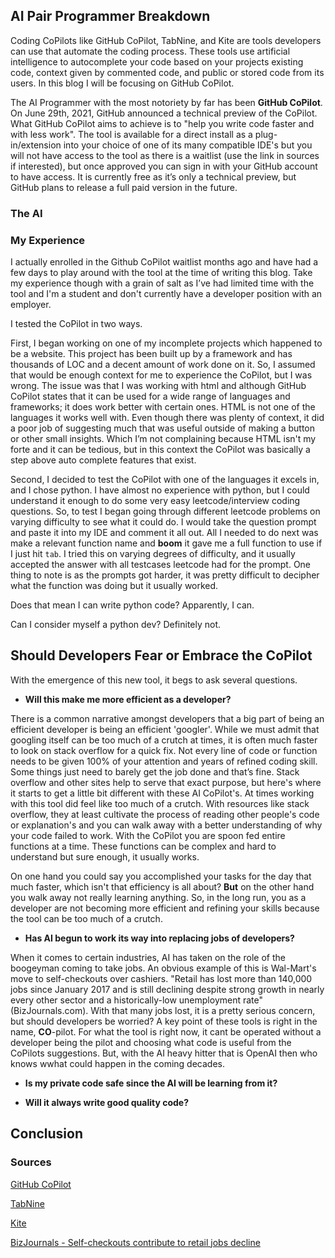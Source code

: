 ## AI Pair Programmer Breakdown
Coding CoPilots like GitHub CoPilot, TabNine, and Kite are tools developers can use that automate the coding process. These tools use artificial intelligence to autocomplete your code based on your projects existing code, context given by commented code, and public or stored code from its users. In this blog I will be focusing on GitHub CoPilot.

The AI Programmer with the most notoriety by far has been **GitHub CoPilot**. On June 29th, 2021, GitHub announced a technical preview of the CoPilot. What GitHub CoPilot aims to achieve is to "help you write code faster and with less work". The tool is available for a direct install as a plug-in/extension into your choice of one of its many compatible IDE's but you will not have access to the tool as there is a waitlist (use the link in sources if interested), but once approved you can sign in with your GitHub account to have access. It is currently free as it’s only a technical preview, but GitHub plans to release a full paid version in the future.

### The AI

### My Experience
I actually enrolled in the Github CoPilot waitlist months ago and have had a few days to play around with the tool at the time of writing this blog. Take my experience though with a grain of salt as I’ve had limited time with the tool and I'm a student and don't currently have a developer position with an employer. 

I tested the CoPilot in two ways. 

First, I began working on one of my incomplete projects which happened to be a website. This project has been built up by a framework and has thousands of LOC and a decent amount of work done on it. So, I assumed that would be enough context for me to experience the CoPilot, but I was wrong. The issue was that I was working with html and although GitHub CoPilot states that it can be used for a wide range of languages and frameworks; it does work better with certain ones. HTML is not one of the languages it works well with. Even though there was plenty of context, it did a poor job of suggesting much that was useful outside of making a button or other small insights. Which I’m not complaining because HTML isn't my forte and it can be tedious, but in this context the CoPilot was basically a step above auto complete features that exist.

Second, I decided to test the CoPilot with one of the languages it excels in, and I chose python. I have almost no experience with python, but I could understand it enough to do some very easy leetcode/interview coding questions. So, to test I began going through different leetcode problems on varying difficulty to see what it could do. I would take the question prompt and paste it into my IDE and comment it all out. All I needed to do next was make a relevant function name and **boom** it gave me a full function to use if I just hit `tab`. I tried this on varying degrees of difficulty, and it usually accepted the answer with all testcases leetcode had for the prompt. One thing to note is as the prompts got harder, it was pretty difficult to decipher what the function was doing but it usually worked.

Does that mean I can write python code? Apparently, I can. 

Can I consider myself a python dev? Definitely not. 

## Should Developers Fear or Embrace the CoPilot
With the emergence of this new tool, it begs to ask several questions.

- **Will this make me more efficient as a developer?**

There is a common narrative amongst developers that a big part of being an efficient developer is being an efficient 'googler'. While we must admit that googling itself can be too much of a crutch at times, it is often much faster to look on stack overflow for a quick fix. Not every line of code or function needs to be given 100% of your attention and years of refined coding skill. Some things just need to barely get the job done and that’s fine. Stack overflow and other sites help to serve that exact purpose, but here's where it starts to get a little bit different with these AI CoPilot's. At times working with this tool did feel like too much of a crutch. With resources like stack overflow, they at least cultivate the process of reading other people's code or explanation's and you can walk away with a better understanding of why your code failed to work. With the CoPilot you are spoon fed entire functions at a time. These functions can be complex and hard to understand but sure enough, it usually works. 

On one hand you could say you accomplished your tasks for the day that much faster, which isn't that efficiency is all about? **But** on the other hand you walk away not really learning anything. So, in the long run, you as a developer are not becoming more efficient and refining your skills because the tool can be too much of a crutch. 

- **Has AI begun to work its way into replacing jobs of developers?**

When it comes to certain industries, AI has taken on the role of the boogeyman coming to take jobs. An obvious example of this is Wal-Mart's move to self-checkouts over cashiers. "Retail has lost more than 140,000 jobs since January 2017 and is still declining despite strong growth in nearly every other sector and a historically-low unemployment rate" (BizJournals.com). With that many jobs lost, it is a pretty serious concern, but should developers be worried? A key point of these tools is right in the name, **CO**-pilot. For what the tool is right now, it cant be operated without a developer being the pilot and choosing what code is useful from the CoPilots suggestions. But, with the AI heavy hitter that is OpenAI then who knows wwhat could happen in the coming decades. 

- **Is my private code safe since the AI will be learning from it?**



- **Will it always write good quality code?**



## Conclusion


### Sources
[GitHub CoPilot](https://copilot.github.com)

[TabNine](https://www.tabnine.com)

[Kite](https://www.kite.com)

[BizJournals - Self-checkouts contribute to retail jobs decline](https://www.bizjournals.com/bizwomen/news/latest-news/2019/04/self-checkouts-contribute-to-retail-jobs-decline.html?page=all)



